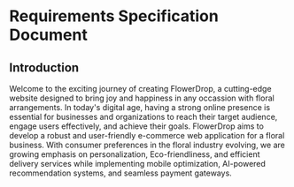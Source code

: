 # Requirements Specification Document

## Introduction

Welcome to the exciting journey of creating FlowerDrop, a cutting-edge website designed to bring joy and happiness in any occassion with floral arrangements. In today's digital age, having a strong online presence is essential for businesses and organizations to reach their target audience, engage users effectively, and achieve their goals. FlowerDrop aims to develop a robust and user-friendly e-commerce web application for a floral business. With consumer preferences in the floral industry evolving, we are growing emphasis on personalization, Eco-friendliness, and efficient delivery services while implementing mobile optimization, AI-powered recommendation systems, and seamless payment gateways.
